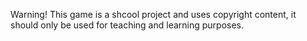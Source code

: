 Warning! This game is a shcool project and uses copyright content, it should only be used for teaching and learning purposes. 


